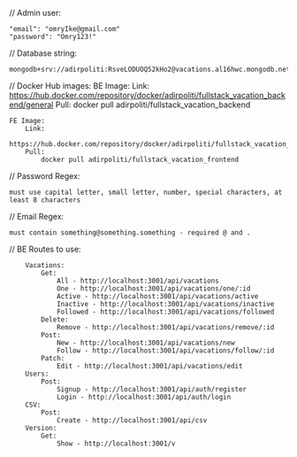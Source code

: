 // Admin user:

    "email": "omryIke@gmail.com"
    "password": "Omry123!"

// Database string:

    mongodb+srv://adirpoliti:RsveLODUOQ52kHo2@vacations.al16hwc.mongodb.net/

// Docker Hub images:
    BE Image:
        Link:
            https://hub.docker.com/repository/docker/adirpoliti/fullstack_vacation_backend/general
        Pull:
            docker pull adirpoliti/fullstack_vacation_backend

    FE Image:
        Link:
            https://hub.docker.com/repository/docker/adirpoliti/fullstack_vacation_frontend/general
        Pull:
            docker pull adirpoliti/fullstack_vacation_frontend

// Password Regex:

    must use capital letter, small letter, number, special characters, at least 8 characters

// Email Regex: 

    must contain something@something.something - required @ and . 

// BE Routes to use:

        Vacations:
            Get:
                All - http://localhost:3001/api/vacations
                One - http://localhost:3001/api/vacations/one/:id
                Active - http://localhost:3001/api/vacations/active
                Inactive - http://localhost:3001/api/vacations/inactive
                Followed - http://localhost:3001/api/vacations/followed
            Delete:
                Remove - http://localhost:3001/api/vacations/remove/:id
            Post:
                New - http://localhost:3001/api/vacations/new
                Follow - http://localhost:3001/api/vacations/follow/:id
            Patch:
                Edit - http://localhost:3001/api/vacations/edit
        Users:
            Post:
                Signup - http://localhost:3001/api/auth/register
                Login - http://localhost:3001/api/auth/login
        CSV:
            Post:
                Create - http://localhost:3001/api/csv
        Version:
            Get:
                Show - http://localhost:3001/v